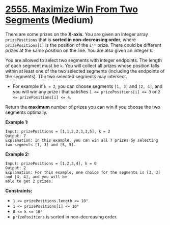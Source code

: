 # [2555. Maximize Win From Two Segments][link] (Medium)

[link]: https://leetcode.cn/problems/maximize-win-from-two-segments/

There are some prizes on the **X-axis**. You are given an integer array `prizePositions` that is
**sorted in non-decreasing order**, where `prizePositions[i]` is the position of the `iᵗʰ` prize.
There could be different prizes at the same position on the line. You are also given an integer `k`.

You are allowed to select two segments with integer endpoints. The length of each segment must be
`k`. You will collect all prizes whose position falls within at least one of the two selected
segments (including the endpoints of the segments). The two selected segments may intersect.

- For example if `k = 2`, you can choose segments `[1, 3]` and `[2, 4]`, and you will win any prize i
that satisfies `1 <= prizePositions[i] <= 3` or `2 <= prizePositions[i] <= 4`.

Return the **maximum** number of prizes you can win if you choose the two segments optimally.

**Example 1:**

```
Input: prizePositions = [1,1,2,2,3,3,5], k = 2
Output: 7
Explanation: In this example, you can win all 7 prizes by selecting two segments [1, 3] and [3, 5].
```

**Example 2:**

```
Input: prizePositions = [1,2,3,4], k = 0
Output: 2
Explanation: For this example, one choice for the segments is [3, 3] and [4, 4], and you will be
able to get 2 prizes.
```

**Constraints:**

- `1 <= prizePositions.length <= 10⁵`
- `1 <= prizePositions[i] <= 10⁹`
- `0 <= k <= 10⁹ `
- `prizePositions` is sorted in non-decreasing order.
